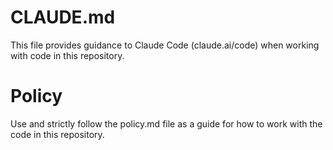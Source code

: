 # CLAUDE.md

This file provides guidance to Claude Code (claude.ai/code) when working with code in this repository.

# Policy 
Use and strictly follow the policy.md file as a guide for how to work with the code in this repository.